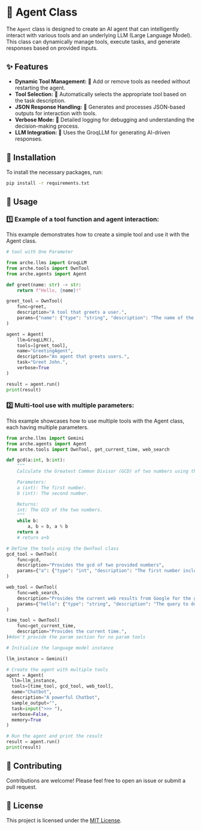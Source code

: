 # 🤖 Agent Class

The `Agent` class is designed to create an AI agent that can intelligently interact with various tools and an underlying LLM (Large Language Model). This class can dynamically manage tools, execute tasks, and generate responses based on provided inputs.

## ✨ Features

- **Dynamic Tool Management:** 🔄 Add or remove tools as needed without restarting the agent.
- **Tool Selection:** 🧠 Automatically selects the appropriate tool based on the task description.
- **JSON Response Handling:** 📄 Generates and processes JSON-based outputs for interaction with tools.
- **Verbose Mode:** 📢 Detailed logging for debugging and understanding the decision-making process.
- **LLM Integration:** 🔗 Uses the GroqLLM for generating AI-driven responses.

## 🧰 Installation

To install the necessary packages, run:

```bash
pip install -r requirements.txt 
```

## 🚀 Usage

### 1️⃣ Example of a tool function and agent interaction:

This example demonstrates how to create a simple tool and use it with the Agent class.

```python
# tool with One Parameter

from arche.llms import GroqLLM
from arche.tools import OwnTool
from arche.agents import Agent

def greet(name: str) -> str:
    return f"Hello, {name}!"

greet_tool = OwnTool(
    func=greet,
    description="A tool that greets a user.",
    params={"name": {"type": "string", "description": "The name of the user."}}
)

agent = Agent(
    llm=GroqLLM(),
    tools=[greet_tool],
    name="GreetingAgent",
    description="An agent that greets users.",
    task="Greet John.",
    verbose=True
)

result = agent.run()
print(result)
```

### 2️⃣ Multi-tool use with multiple parameters:

This example showcases how to use multiple tools with the Agent class, each having multiple parameters.

```python
from arche.llms import Gemini
from arche.agents import Agent
from arche.tools import OwnTool, get_current_time, web_search

def gcd(a:int, b:int):
    """
    Calculate the Greatest Common Divisor (GCD) of two numbers using the Euclidean algorithm.

    Parameters:
    a (int): The first number.
    b (int): The second number.

    Returns:
    int: The GCD of the two numbers.
    """
    while b:
        a, b = b, a % b
    return a
    # return a+b

# Define the tools using the OwnTool class
gcd_tool = OwnTool(
    func=gcd,
    description="Provides the gcd of two provided numbers",
    params={"a": {"type": "int", "description": "The first number includes only number such as 1 ,2"}, "b": {"type": "int", "description": "The second number such as 1,2 ,3"}}
)

web_tool = OwnTool(
    func=web_search,
    description="Provides the current web results from Google for the given query, best for getting real-time data.",
    params={"hello": {"type": "string", "description": "The query to do search for"}}
)

time_tool = OwnTool(
    func=get_current_time,
    description="Provides the current time.",
)#don't provide the param section for no param tools

# Initialize the language model instance

llm_instance = Gemini()

# Create the agent with multiple tools
agent = Agent(
  llm=llm_instance,
  tools=[time_tool, gcd_tool, web_tool],
  name="Chatbot",
  description="A powerful Chatbot",
  sample_output="",
  task=input(">>> "),
  verbose=False,
  memory=True
)

# Run the agent and print the result
result = agent.run()
print(result)
```

## 🤝 Contributing

Contributions are welcome! Please feel free to open an issue or submit a pull request.

## 📄 License

This project is licensed under the [MIT License](LICENSE). 
